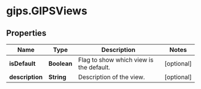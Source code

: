 # gips.GIPSViews

## Properties

Name | Type | Description | Notes
------------ | ------------- | ------------- | -------------
**isDefault** | **Boolean** | Flag to show which view is the default. | [optional] 
**description** | **String** | Description of the view. | [optional] 


